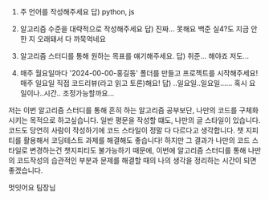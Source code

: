 1. 주 언어를 작성해주세요
답) python, js

2. 알고리즘 수준을 대략적으로 작성해주세요
답) 진짜... 못해요 백준 실4?도 지금 안 한 지 오래돼서 다 까묵억네요

3. 알고리즘 스터디를 통해 원하는 목표를 얘기해주세요.
답) 취준... 해야죠 저도...

4. 매주 월요일마다 '2024-00-00-홍길동' 폴더를 만들고 프로젝트를 시작해주세요! 매주 일요일 직접 코드리뷰(라고 읽고 토론)해요!
답) ..일요일..일요일...... 혹시 요일이나..시간.. 조정가능할까요... 


저는 이번 알고리즘 스터디를 통해 흔히 하는 알고리즘 공부보단, 나만의 코드를 구체화 시키는 목적으로 하고싶습니다.
일반 평문을 작성할 떄도, 나만의 글 스타일이 있습니다. 코드도 당연히 사람이 작성하기에 코드 스타일이 정말 다 다르다고 생각합니다.
챗 지피티를 활용해서 코딩테스트 과제를 해결해도 좋습니다! 하지만 그 결과가 나만의 코드 스타일로 변경하는건 챗지피티도 불가능하기 때문에,
이번에 알고리즘 스터디를 통해 나만의 코드작성의 습관적인 부분과 문제를 해결할 때의 나의 생각을 정리하는 시간이 되면 좋겠습니다.

멋잇어요 팀장님